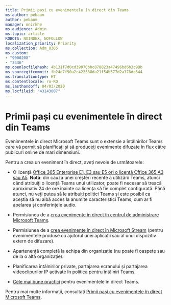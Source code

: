```yaml
---
title: Primii pași cu evenimentele în direct din Teams
ms.author: pebaum
author: pebaum
manager: mnirkhe
ms.audience: Admin
ms.topic: article
ROBOTS: NOINDEX, NOFOLLOW
localization_priority: Priority
ms.collection: Adm_O365
ms.custom:
- "9000208"
- "3436"
ms.openlocfilehash: 4b131f7d0cd39070bbc878823a47496bd6b3c99b
ms.sourcegitcommit: fb24e7f90a2c422588da21f54b577d2a178dd344
ms.translationtype: HT
ms.contentlocale: ro-RO
ms.lasthandoff: 04/03/2020
ms.locfileid: "43143007"
---
```

# <a name="getting-started-with-teams-live-events"></a>Primii pași cu evenimentele în direct din Teams

Evenimentele în direct Microsoft Teams sunt o extensie a întâlnirilor Teams care vă permit să planificați și să produceți evenimente difuzate în flux către publicuri online de mari dimensiuni.

Pentru a crea un eveniment în direct, aveți nevoie de următoarele:

- O licență [Office 365 Enterprise E1, E3 sau E5 ori o licență Office 365 A3 sau A5](https://docs.microsoft.com/microsoftteams/teams-live-events/set-up-for-teams-live-events#step-2-get-and-assign-licenses). **Notă**: din cauza unei creșteri recente a utilizării Teams, atunci când atribuiți o licență Teams unui utilizator, poate fi necesar să treacă aproximativ 24 de ore înainte ca licența să fie complet configurată. Până atunci, nu veți putea să le atribuiți politici Teams și este posibil ca aceștia să nu aibă acces la anumite caracteristici Teams, cum ar fi apelarea și conferințele audio.

- Permisiunea de a [crea evenimente în direct în centrul de administrare Microsoft Teams](https://docs.microsoft.com/microsoftteams/teams-live-events/set-up-for-teams-live-events#create-or-edit-a-live-events-policy).

- Permisiunea de a [crea evenimente în direct în Microsoft Stream](https://docs.microsoft.com/microsoftteams/teams-live-events/what-are-teams-live-events) (pentru evenimentele produse cu ajutorul unei aplicații sau al unui dispozitiv extern de difuzare).

- Apartenență completă la echipa din organizație (nu poate fi oaspete sau de la o altă organizație).

- Planificarea întâlnirilor private, partajarea ecranului și partajarea videoclipurilor IP activate în politica pentru întâlniri Teams.

- [Cele mai bune practici](https://support.office.com/article/Best-practices-for-producing-a-Teams-live-event-e500370e-4dd1-4187-8b48-af10ef02cf42) pentru evenimentele în direct Teams.

Pentru mai multe informații, consultați [Primii pași cu evenimentele în direct Microsoft Teams](https://support.office.com/article/get-started-with-microsoft-teams-live-events-d077fec2-a058-483e-9ab5-1494afda578a).

